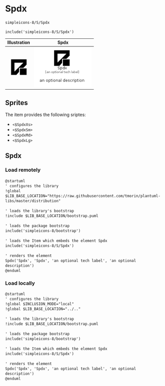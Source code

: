 # Spdx


```text
simpleicons-8/S/Spdx
```

```text
include('simpleicons-8/S/Spdx')
```



| Illustration | Spdx |
| :---: | :---: |
| ![illustration for Illustration](../../simpleicons-8/S/Spdx.png) | ![illustration for Spdx](../../simpleicons-8/S/Spdx.Local.png) |



## Sprites
The item provides the following sriptes:

- `<$SpdxXs>`
- `<$SpdxSm>`
- `<$SpdxMd>`
- `<$SpdxLg>`





## Spdx

### Load remotely
```plantuml
@startuml
' configures the library
!global $LIB_BASE_LOCATION="https://raw.githubusercontent.com/tmorin/plantuml-libs/master/distribution"

' loads the library's bootstrap
!include $LIB_BASE_LOCATION/bootstrap.puml

' loads the package bootstrap
include('simpleicons-8/bootstrap')

' loads the Item which embeds the element Spdx
include('simpleicons-8/S/Spdx')

' renders the element
Spdx('Spdx', 'Spdx', 'an optional tech label', 'an optional description')
@enduml
```

### Load locally
```plantuml
@startuml
' configures the library
!global $INCLUSION_MODE="local"
!global $LIB_BASE_LOCATION="../.."

' loads the library's bootstrap
!include $LIB_BASE_LOCATION/bootstrap.puml

' loads the package bootstrap
include('simpleicons-8/bootstrap')

' loads the Item which embeds the element Spdx
include('simpleicons-8/S/Spdx')

' renders the element
Spdx('Spdx', 'Spdx', 'an optional tech label', 'an optional description')
@enduml
```

